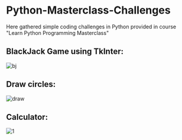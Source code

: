 # Python-Masterclass-Challenges
Here gathered simple coding challenges in Python provided in course "Learn Python Programming Masterclass"

## BlackJack Game using TkInter:

![bj](https://user-images.githubusercontent.com/28005338/57575169-00b67100-7446-11e9-97f1-cefa99dc8d8d.png)

## Draw circles:
![draw](https://user-images.githubusercontent.com/28005338/57654732-32117700-75d5-11e9-8251-68b0451d3d2c.png)

## Calculator:
![1](https://user-images.githubusercontent.com/28005338/57654814-6422d900-75d5-11e9-8e19-fce6a1a58474.png)

